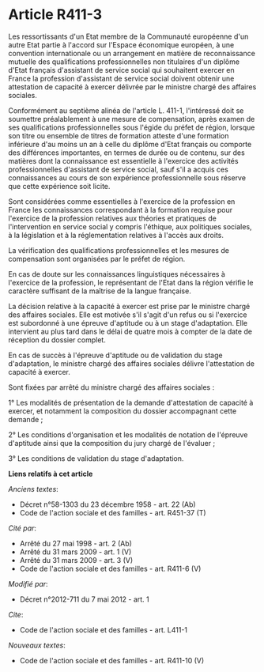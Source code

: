 # Article R411-3

Les ressortissants d'un Etat membre de la Communauté européenne d'un autre Etat partie à l'accord sur l'Espace économique
européen, à une convention internationale ou un arrangement en matière de reconnaissance mutuelle des qualifications
professionnelles non titulaires d'un diplôme d'Etat français d'assistant de service social qui souhaitent exercer en France
la profession d'assistant de service social doivent obtenir une attestation de capacité à exercer délivrée par le ministre
chargé des affaires sociales. 

Conformément au septième alinéa de l'article L. 411-1, l'intéressé doit se soumettre préalablement à une mesure de
compensation, après examen de ses qualifications professionnelles sous l'égide du préfet de région, lorsque son titre ou
ensemble de titres de formation atteste d'une formation inférieure d'au moins un an à celle du diplôme d'Etat français ou
comporte des différences importantes, en termes de durée ou de contenu, sur des matières dont la connaissance est essentielle
à l'exercice des activités professionnelles d'assistant de service social, sauf s'il a acquis ces connaissances au cours de
son expérience professionnelle sous réserve que cette expérience soit licite. 

Sont considérées comme essentielles à l'exercice de la profession en France les connaissances correspondant à la formation
requise pour l'exercice de la profession relatives aux théories et pratiques de l'intervention en service social y compris
l'éthique, aux politiques sociales, à la législation et à la réglementation relatives à l'accès aux droits. 

La vérification des qualifications professionnelles et les mesures de compensation sont organisées par le préfet de région. 

En cas de doute sur les connaissances linguistiques nécessaires à l'exercice de la profession, le représentant de l'Etat dans
la région vérifie le caractère suffisant de la maîtrise de la langue française. 

La décision relative à la capacité à exercer est prise par le ministre chargé des affaires sociales. Elle est motivée s'il
s'agit d'un refus ou si l'exercice est subordonné à une épreuve d'aptitude ou à un stage d'adaptation. Elle intervient au
plus tard dans le délai de quatre mois à compter de la date de réception du dossier complet.

En cas de succès à l'épreuve d'aptitude ou de validation du stage d'adaptation, le ministre chargé des affaires sociales
délivre l'attestation de capacité à exercer. 

Sont fixées par arrêté du ministre chargé des affaires sociales : 

1° Les modalités de présentation de la demande d'attestation de capacité à exercer, et notamment la composition du dossier
accompagnant cette demande ; 

2° Les conditions d'organisation et les modalités de notation de l'épreuve d'aptitude ainsi que la composition du jury chargé
de l'évaluer ; 

3° Les conditions de validation du stage d'adaptation.

**Liens relatifs à cet article**

_Anciens textes_:

  - Décret n°58-1303 du 23 décembre 1958 - art. 22 (Ab)
  - Code de l'action sociale et des familles - art. R451-37 (T)

_Cité par_:

  - Arrêté du 27 mai 1998 - art. 2 (Ab)
  - Arrêté du 31 mars 2009 - art. 1 (V)
  - Arrêté du 31 mars 2009 - art. 3 (V)
  - Code de l'action sociale et des familles - art. R411-6 (V)

_Modifié par_:

  - Décret n°2012-711 du 7 mai 2012 - art. 1

_Cite_:

  - Code de l'action sociale et des familles - art. L411-1

_Nouveaux textes_:

  - Code de l'action sociale et des familles - art. R411-10 (V)
